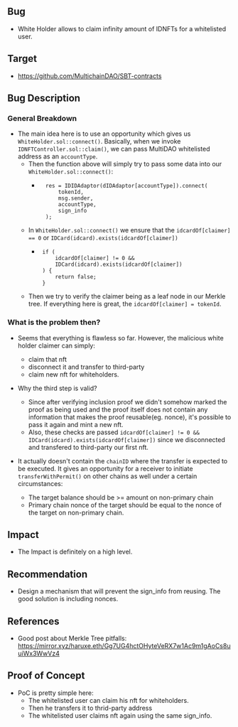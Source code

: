 ## Bug
- White Holder allows to claim infinity amount of IDNFTs for a whitelisted user.


## Target
- https://github.com/MultichainDAO/SBT-contracts

## Bug Description
### General Breakdown
- The main idea here is to use an opportunity which gives us `WhiteHolder.sol::connect()`. Basically, when we invoke `IDNFTController.sol::claim()`, we can pass MultiDAO whitelisted address as an `accountType`.
  - Then the function above will simply try to pass some data into our `WhiteHolder.sol::connect()`:
    - ```Solidity
        res = IDIDAdaptor(dIDAdaptor[accountType]).connect(
            tokenId,
            msg.sender,
            accountType,
            sign_info
        );

  - In `WhiteHolder.sol::connect()` we ensure that the `idcardOf[claimer] == 0` or `IDCard(idcard).exists(idcardOf[claimer])`
     - ```Solidity
        if (
            idcardOf[claimer] != 0 &&
            IDCard(idcard).exists(idcardOf[claimer])
        ) {
            return false;
        }
  - Then we try to verify the claimer being as a leaf node in our Merkle tree. If everything here is great, the `idcardOf[claimer] = tokenId`.

### What is the problem then?
- Seems that everything is flawless so far. However, the malicious white holder claimer can simply:
  - claim that nft
  - disconnect it and transfer to third-party
  - claim new nft for whiteholders.
  
- Why the third step is valid?
  - Since after verifying inclusion proof we didn't somehow marked the proof as being used and the proof itself does not contain any information that makes the proof reusable(eg. nonce), it's possible to pass it again and mint a new nft.
  - Also, these checks are passed `idcardOf[claimer] != 0 && IDCard(idcard).exists(idcardOf[claimer])` since we disconnected and transfered to third-party our first nft.

- It actually doesn't contain the `chainID` where the transfer is expected to be executed. It gives an opportunity for a receiver to initiate `transferWithPermit()` on other chains as well under a certain circumstances:
  - The target balance should be >= amount on non-primary chain
  - Primary chain nonce of the target should be equal to the nonce of the target on non-primary chain.

## Impact
- The Impact is definitely on a high level.
  
## Recommendation
- Design a mechanism that will prevent the sign_info from reusing. The good solution is including nonces.

## References
- Good post about Merkle Tree pitfalls: https://mirror.xyz/haruxe.eth/Gg7UG4hctOHyteVeRX7w1Ac9m1gAoCs8uuiWx3WwVz4

## Proof of Concept
- PoC is pretty simple here:
    - The whitelisted user can claim his nft for whiteholders.
    - Then he transfers it to thrid-party address
    - The whitelisted user claims nft again using the same sign_info.